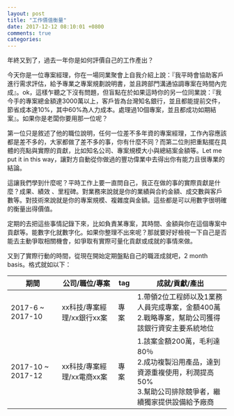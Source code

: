 ```yaml
---
layout: post
title: "工作價值衡量"
date: 2017-12-12 08:10:01 +0800
comments: true
categories: 
---
```


年終又到了，過去一年你是如何評價自己的工作產出？

今天你是一位專案經理，你在一場同業聚會上自我介紹上說：『我平時會協助客戶進行需求評估，給予專業之專案規劃說明書，並且跨部門溝通協調專案在時間內完成』。ok，這樣乍聽之下沒有問題，但盲點在於如果這時你的另一位同業說：『我今手的專案總金額達3000萬以上，客戶皆為台灣知名銀行，並且都能提前交件，節省成本達10%，其中60%為人力成本。處理過10個專案，並且都成功如期結案』。如果你是老闆你要用那一位呢？

第一位只是敘述了他的職位說明，任何一位差不多年資的專案經理，工作內容應該都是差不多的，大家都做了差不多的事，你有什麼不同？而第二位則把重點擺在具體的亮點與實際的貢獻，比如知名公司、專案規模大小與總結案金額等。Let me put it in this way，讓對方自動從你做過的豐功偉業中去得出你有能力且很專業的結論。

這讓我們學到什麼呢？平時工作上要一直問自己，我正在做的事的實際貢獻是什麼？成果、績效 、里程碑。對業務來說就是你的業績與合約金額、成交數與客戶數等。對技術來說就是你的專案規模、複雜度與金額。這些都是可以用數字很明確的衡量出得價值。

定期的去把這些事情記錄下來，比如負責某專案，其時間、金額與你在這個專案中貢獻等。能數字化就數字化。如果你整理不出來呢？那就要好好檢視一下自己是否能去主動爭取相關機會，如爭取有實際可量化貢獻或成就的事情來做。

又到了實際行動的時間，從現在開始定期盤點自己的職涯成就吧，2 month basis。格式就如以下：

| 期間                | 公司/職位/專案          | tag  | 成就/貢獻/產出                                 |
| ----------------- | ----------------- | ---- | ---------------------------------------- |
| 2017-6 ~ 2017-10  | xx科技/專案經理/xx銀行xx案 | 專案   | 1.帶領2位工程師以及1業務人員完成專案，金額400萬<br />2.戰略專案，幫助公司獲得該銀行資安主要系統地位<br /> |
| 2017-10 ~ 2017-12 | xx科技/專案經理/xx電商xx案 | 專案   | 1.該案金額200萬，毛利達80％<br />2.成功複製沿用產品，達到資源重複使用，利潤提高50%<br />3.幫助公司排除競爭者，繼續獨家提供設備給予廠商 |
